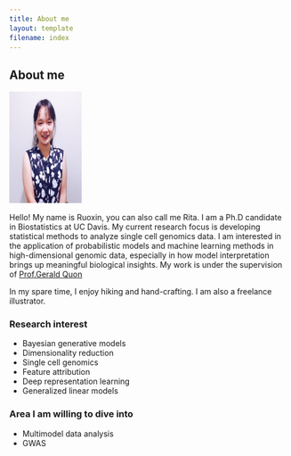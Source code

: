 ```yaml
---
title: About me
layout: template
filename: index
--- 
```

<h2> About me </h2>

<img src="RuoxinLiProfile.jpg" width = "130px" height = "200px"/>
<p> Hello! My name is Ruoxin, you can also call me Rita. I am a Ph.D candidate in Biostatistics at UC Davis. My current research focus is developing statistical methods to  analyze single cell genomics data.  I am interested in the application of probabilistic models and machine learning methods in high-dimensional genomic data, especially in how model interpretation brings up meaningful biological insights. My work is under the supervision of <a href = "http://qlab.faculty.ucdavis.edu/"> Prof.Gerald Quon</a>

<p>In my spare time, I enjoy hiking and hand-crafting. I am also a freelance illustrator.</p>

<h3> Research interest </h3>
<ul>
  <li>Bayesian generative models</li>
  <li>Dimensionality reduction </li>
  <li>Single cell genomics</li>
  <li>Feature attribution </li>
  <li>Deep representation learning </li>
  <li>Generalized linear models</li>
</ul>

<h3> Area I am willing to dive into </h3>
<ul>
  <li>Multimodel data analysis</li>
  <li>GWAS</li>
</ul>


